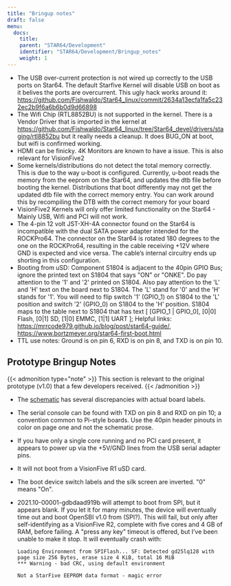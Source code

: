 ```yaml
---
title: "Bringup notes"
draft: false
menu:
  docs:
    title:
    parent: "STAR64/Development"
    identifier: "STAR64/Development/Bringup_notes"
    weight: 1
---
```


* The USB over-current protection is not wired up correctly to the USB ports on Star64. The default Starfive Kernel will disable USB on boot as it belives the ports are overcurrent. This ugly hack works around it: https://github.com/Fishwaldo/Star64_linux/commit/2634a13ecfa1fa5c232ec2b9f6a6b6b0d9d66898
* The Wifi Chip (RTL8852BU) is not supported in the kernel. There is a Vendor Driver that is imported in the kernel at https://github.com/Fishwaldo/Star64_linux/tree/Star64_devel/drivers/staging/rtl8852bu but it really needs a cleanup. It does BUG_ON at boot, but wifi is confirmed working. 
* HDMI can be finicky. 4K Monitors are known to have a issue. This is also relevant for VisionFive2
* Some kernels/distributions do not detect the total memory correctly. This is due to the way u-boot is configured. Currently, u-boot reads the memory from the eeprom on the Star64, and updates the dtb file before booting the kernel. Distributions that boot differently may not get the updated dtb file with the correct memory entry. You can work around this by recompiling the DTB with the correct memory for your board
* VisionFive2 Kernels will only offer limited functionality on the Star64 - Mainly USB, Wifi and PCI will not work.
* The 4-pin 12 volt JST-XH-4A connector found on the Star64 is incompatible with the dual SATA power adapter intended for the ROCKPro64. The connector on the Star64 is rotated 180 degrees to the one on the ROCKPro64, resulting in the cable receiving +12V where GND is expected and vice versa. The cable’s internal circuitry ends up shorting in this configuration.
* Booting from uSD: Component S1804 is adjacent to the 40pin GPIO Bus; ignore the printed text on S1804 that says "ON" or "ONKE". Do pay attention to the '1' and '2' printed on S1804. Also pay attention to the 'L' and 'H' text on the board next to S1804. The 'L' stand for '0' and the 'H' stands for '1'. You will need to flip switch '1' (GPIO_1) on S1804 to the 'L' position and switch '2' (GPIO_0) on S1804 to the 'H' position. S1804 maps to the table next to S1804 that has text [ [GPIO_1 | GPIO_0], [0|0] Flash, [0|1] SD, [1|0] EMMC, [1|1] UART ]; Helpful links: https://mrrcode979.github.io/blog/post/star64-guide/, https://www.bortzmeyer.org/star64-first-boot.html
* TTL use notes: Ground is on pin 6, RXD is on pin 8, and TXD is on pin 10.

## Prototype Bringup Notes

{{< admonition type="note" >}}
 This section is relevant to the original prototype (v1.0) that a few developers received. 
{{< /admonition >}}

* The [schematic](https://files.pine64.org/doc/star64/Star64_Schematic_V1.0_20220721.pdf) has several discrepancies with actual board labels.
* The serial console can be found with TXD on pin 8 and RXD on pin 10; a convention common to Pi-style boards. Use the 40pin header pinouts in color on page one and not the schematic prose.
* If you have only a single core running and no PCI card present, it appears to power up via the +5V/GND lines from the USB serial adapter pins.
* It will not boot from a VisionFive R1 uSD card.
* The boot device switch labels and the silk screen are inverted. "0" means "On".
* 2021.10-00001-gdbdaad919b will attempt to boot from SPI, but it appears blank. If you let it for many minutes, the device will eventually time out and boot OpenSBI v1.0  from (SPI?). This will fail, but only after self-identifying as a VisionFive R2, complete with five cores and 4 GB of RAM, before failing. A "press any key" timeout is offered, but I’ve been unable to make it stop. It will eventually crash with:

  ```
  Loading Environment from SPIFlash... SF: Detected gd25lq128 with page size 256 Bytes, erase size 4 KiB, total 16 MiB
  *** Warning - bad CRC, using default environment
   
  Not a StarFive EEPROM data format - magic error
  ```
